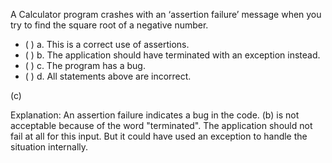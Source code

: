 <panel header="{{ icon_Q_A }} Assertion failure in Calculator">

A Calculator program crashes with an ‘assertion failure’ message when you try to find the square root of a negative number.

- ( ) a. This is a correct use of assertions.
- ( ) b. The application should have terminated with an exception instead.
- ( ) c. The program has a bug.
- ( ) d. All statements above are incorrect.

<panel type="seamless" header="{{ icon_A }} Answer" minimized>

(c)

Explanation: An assertion failure indicates a bug in the code. (b) is not acceptable because of the word "terminated". The application should not fail at all for this input. But it could have used an exception to handle the situation internally.

</panel>
</panel>
